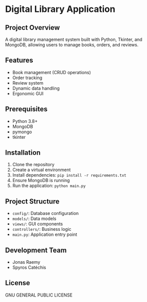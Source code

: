 # Digital Library Application

## Project Overview
A digital library management system built with Python, Tkinter, and MongoDB, allowing users to manage books, orders, and reviews.

## Features
- Book management (CRUD operations)
- Order tracking
- Review system
- Dynamic data handling
- Ergonomic GUI

## Prerequisites
- Python 3.8+
- MongoDB
- pymongo
- tkinter

## Installation
1. Clone the repository
2. Create a virtual environment
3. Install dependencies: `pip install -r requirements.txt`
4. Ensure MongoDB is running
5. Run the application: `python main.py`

## Project Structure
- `config/`: Database configuration
- `models/`: Data models
- `views/`: GUI components
- `controllers/`: Business logic
- `main.py`: Application entry point

## Development Team
- Jonas Raemy
- Spyros Catéchis

## License
GNU GENERAL PUBLIC LICENSE